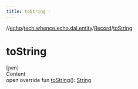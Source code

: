 ```yaml
---
title: toString -
---
```

//[echo](../../index.md)/[tech.whence.echo.dal.entity](../index.md)/[Record](index.md)/[toString](to-string.md)



# toString  
[jvm]  
Content  
open override fun [toString](to-string.md)(): [String](https://kotlinlang.org/api/latest/jvm/stdlib/kotlin/-string/index.html)  



